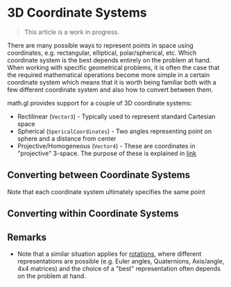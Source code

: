 # 3D Coordinate Systems

> This article is a work in progress.

There are many possible ways to represent points in space using coordinates, e.g. rectangular, elliptical, polar/spherical, etc. Which coordinate system is the best depends entirely on the problem at hand. When working with specific geometrical problems, it is often the case that the required mathematical operations become more simple in a certain coordinate system which means that it is worth being familiar both with a few different coordinate system and also how to convert between them.

math.gl provides support for a couple of 3D coordinate systems:

- Rectilinear (`Vector3`) - Typically used to represent standard Cartesian space
- Spherical (`SpericalCoordinates`) - Two angles representing point on sphere and a distance from center
- Projective/Homogeneous (`Vector4`) - These are coordinates in "projective" 3-space. The purpose of these is explained in [link](./homogeneous-coordinates)

## Converting between Coordinate Systems

Note that each coordinate system ultimately specifies the same point

## Converting within Coordinate Systems

## Remarks

- Note that a similar situation applies for [rotations](./rotations), where different representations are possible (e.g. Euler angles, Quaternions, Axis/angle, 4x4 matrices) and the choice of a "best" representation often depends on the problem at hand.
